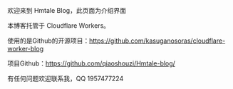 欢迎来到 Hmtale Blog，此页面为介绍界面

本博客托管于 Cloudflare Workers。

使用的是Github的开源项目：https://github.com/kasuganosoras/cloudflare-worker-blog

项目Github：https://github.com/qiaoshouzi/Hmtale-blog/

有任何问题欢迎联系我，QQ 1957477224
